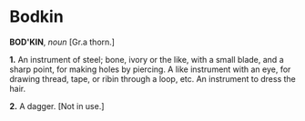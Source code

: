 # Bodkin

**BOD'KIN**, _noun_ \[Gr.a thorn.\]

**1.** An instrument of steel; bone, ivory or the like, with a small blade, and a sharp point, for making holes by piercing. A like instrument with an eye, for drawing thread, tape, or ribin through a loop, etc. An instrument to dress the hair.

**2.** A dagger. \[Not in use.\]